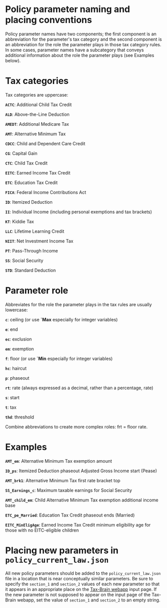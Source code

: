 Policy parameter naming and placing conventions
===============================================

Policy parameter names have two components; the first component is an
abbreviation for the parameter's tax category and the second component
is an abbreviation for the role the parameter plays in those tax
category rules. In some cases, parameter names have a subcategory that
conveys additional information about the role the parameter plays (see
Examples below).

# Tax categories

Tax categories are uppercase:

   **`ACTC`**: Additional Child Tax Credit

   **`ALD`**: Above-the-Line Deduction

   **`AMEDT`**: Additional Medicare Tax

   **`AMT`**: Alternative Minimum Tax

   **`CDCC`**: Child and Dependent Care Credit

   **`CG`**: Capital Gain

   **`CTC`**: Child Tax Credit

   **`EITC`**: Earned Income Tax Credit

   **`ETC`**: Education Tax Credit

   **`FICA`**: Federal Income Contributions Act

   **`ID`**: Itemized Deduction

   **`II`**: Individual Income (including personal exemptions and tax brackets)

   **`KT`**: Kiddie Tax

   **`LLC`**: Lifetime Learning Credit

   **`NIIT`**: Net Investment Income Tax

   **`PT`**: Pass-Through Income

   **`SS`**: Social Security

   **`STD`**: Standard Deduction

# Parameter role

Abbreviates for the role the parameter plays in the tax rules are
usually lowercase:

   **`c`**: ceiling (or use **`Max** especially for integer variables)

   **`e`**: end

   **`ec`**: exclusion

   **`em`**: exemption

   **`f`**: floor (or use **`Min** especially for integer variables)

   **`hc`**: haircut

   **`p`**: phaseout

   **`rt`**: rate (always expressed as a decimal, rather than a percentage, rate)

   **`s`**: start

   **`t`**: tax

   **`thd`**: threshold

Combine abbreviations to create more complex roles: frt = floor rate.

# Examples

   **`AMT_em`**: Alternative Minimum Tax exemption amount

   **`ID_ps`**: Itemized Deduction phaseout Adjusted Gross Income start (Pease)

   **`AMT_brk1`**: Alternative Minimum Tax first rate bracket top

   **`SS_Earnings_c`**: Maximum taxable earnings for Social Security

   **`AMT_child_em`**: Child Alternative Minimum Tax exemption
   additional income base

   **`ETC_pe_Married`**: Education Tax Credit phaseout ends (Married)

   **`EITC_MinEligAge`**: Earned Income Tax Credit minimum eligibility
   age for those with no EITC-eligible children

# Placing new parameters in `policy_current_law.json`

All new policy parameters should be added to the
`policy_current_law.json` file in a location that is near conceptually
similar parameters.
Be sure to specify the `section_1` and `section_2` values of each new parameter so that it appears in an appropriate place on the [Tax-Brain
webapp](https://www.compmodels.org/PSLmodels/Tax-Brain/) input page.
If the new parameter is not supposed to appear on the input page of
the Tax-Brain webapp, set the value of `section_1` and `section_2` to
an empty string.